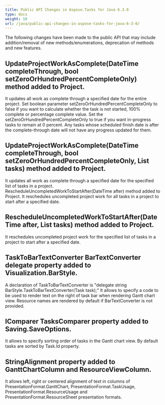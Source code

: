 ```yaml
---
title: Public API Changes in Aspose.Tasks for Java 6.3.0
type: docs
weight: 10
url: /java/public-api-changes-in-aspose-tasks-for-java-6-3-0/
---
```


The following changes have been made to the public API that may include addition/removal of new methods/enumerations, deprecation of methods and new features.

## **UpdateProjectWorkAsComplete(DateTime completeThrough, bool setZeroOrHundredPercentCompleteOnly) method added to Project.**

It updates all work as complete through a specified date for the entire project. Set boolean parameter setZeroOrHundredPercentCompleteOnly to false if you want to calculate whether the task is not started, 100% complete or percentage complete value. Set the setZeroOrHundredPercentCompleteOnly to true if you want in-progress tasks to remain at 0 percent. Any tasks whose scheduled finish date is after the complete-through date will not have any progress updated for them.

## **UpdateProjectWorkAsComplete(DateTime completeThrough, bool setZeroOrHundredPercentCompleteOnly, List<Task> tasks) method added to Project.**

It updates all work as complete through a specified date for the specified list of tasks in a project. RescheduleUncompletedWorkToStartAfter(DateTime after) method added to Project. It reschedules uncompleted project work for all tasks in a project to start after a specified date.

## **RescheduleUncompletedWorkToStartAfter(DateTime after, List<Task> tasks) method added to Project.**

It reschedules uncompleted project work for the specified list of tasks in a project to start after a specified date. 

## **TaskToBarTextConverter BarTextConverter delegate property added to Visualization.BarStyle.** 

A declaration of TaskToBarTextConverter is "delegate string BarStyle.TaskToBarTextConverter(Task task);"
It allows to specify a code to be used to render text on the right of task bar when rendering Gantt chart view.
Resource names are rendered by default if BarTextConverter is not provided.

## **IComparer<Task> TasksComparer property added to Saving.SaveOptions.** 
It allows to specify sorting order of tasks in the Gantt chart view.
By default tasks are sorted by Task.Id property.

## **StringAlignment property added to GanttChartColumn and ResourceViewColumn.** 
It allows left, right or centered alignment of text in columns of PresentationFormat.GanttChart, PresentationFormat.TaskUsage, PresentationFormat.ResourceUsage and PresentationFormat.ResourceSheet presentation formats.

